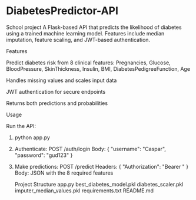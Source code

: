 # DiabetesPredictor-API
School project
A Flask-based API that predicts the likelihood of diabetes using a trained machine learning model. Features include median imputation, feature scaling, and JWT-based authentication.

Features

Predict diabetes risk from 8 clinical features: Pregnancies, Glucose, BloodPressure, SkinThickness, Insulin, BMI, DiabetesPedigreeFunction, Age

Handles missing values and scales input data

JWT authentication for secure endpoints

Returns both predictions and probabilities

Usage

Run the API:
1. python app.py
2. Authenticate: POST /auth/login
Body: { "username": "Caspar", "password": "gud123" }
3. Make predictions:
 POST /predict
Headers: { "Authorization": "Bearer <token>" }
Body: JSON with the 8 required features

   Project Structure
app.py
best_diabetes_model.pkl
diabetes_scaler.pkl
imputer_median_values.pkl
requirements.txt
README.md


